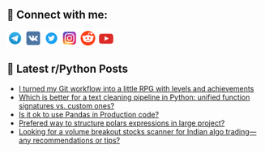 ## 🔎 Connect with me:
[<img src="https://github.com/bullbesh/bullbesh/blob/main/images/Telegram.png" width="32" height="32" />](https://t.me/bullbesh)
[<img src="https://github.com/bullbesh/bullbesh/blob/main/images/VK.png" width="32" height="32" />](https://vk.com/bullbesh)
[<img src="https://github.com/bullbesh/bullbesh/blob/main/images/Twitter.png" width="32" height="32" />](https://twitter.com/bullbesh1)
[<img src="https://github.com/bullbesh/bullbesh/blob/main/images/Instagram.png" width="32" height="32" />](https://www.instagram.com/bullbesh)
[<img src="https://github.com/bullbesh/bullbesh/blob/main/images/Reddit.png" width="32" height="32" />](https://www.reddit.com/user/bullbesh)
[<img src="https://github.com/bullbesh/bullbesh/blob/main/images/YouTube.png" width="32" height="32" />](https://www.youtube.com/channel/UCtfjRs6uzgq5mfm8S06WTcg)

## 📕 Latest r/Python Posts
<!-- BLOG-POST-LIST:START -->
- [I turned my Git workflow into a little RPG with levels and achievements](https://www.reddit.com/r/Python/comments/1m5q8ao/i_turned_my_git_workflow_into_a_little_rpg_with/)
- [Which is better for a text cleaning pipeline in Python: unified function signatures vs. custom ones?](https://www.reddit.com/r/Python/comments/1m5m4gz/which_is_better_for_a_text_cleaning_pipeline_in/)
- [Is it ok to use Pandas in Production code?](https://www.reddit.com/r/Python/comments/1m5lm8e/is_it_ok_to_use_pandas_in_production_code/)
- [Prefered way to structure polars expressions in large project?](https://www.reddit.com/r/Python/comments/1m5jcot/prefered_way_to_structure_polars_expressions_in/)
- [Looking for a volume breakout stocks scanner for Indian algo trading—any recommendations or tips?](https://www.reddit.com/r/Python/comments/1m5e2i7/looking_for_a_volume_breakout_stocks_scanner_for/)
<!-- BLOG-POST-LIST:END -->

